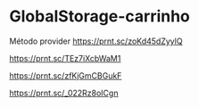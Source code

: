 # GlobalStorage-carrinho

Método provider https://prnt.sc/zoKd45dZyylQ

https://prnt.sc/TEz7iXcbWaM1

https://prnt.sc/zfKjGmCBGukF

https://prnt.sc/_022Rz8oICgn
